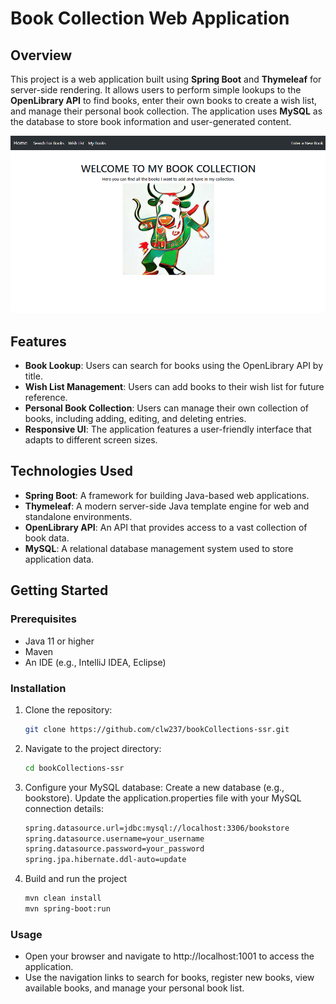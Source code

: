 # Book Collection Web Application

## Overview

This project is a web application built using **Spring Boot** and **Thymeleaf** for server-side rendering. It allows users to perform simple lookups to the **OpenLibrary API** to find books, enter their own books to create a wish list, and manage their personal book collection. The application uses **MySQL** as the database to store book information and user-generated content.

![Home Page](src/main/resources/static/images/BookCollection-homepage.png)

## Features

- **Book Lookup**: Users can search for books using the OpenLibrary API by title.
- **Wish List Management**: Users can add books to their wish list for future reference.
- **Personal Book Collection**: Users can manage their own collection of books, including adding, editing, and deleting entries.
- **Responsive UI**: The application features a user-friendly interface that adapts to different screen sizes.

## Technologies Used

- **Spring Boot**: A framework for building Java-based web applications.
- **Thymeleaf**: A modern server-side Java template engine for web and standalone environments.
- **OpenLibrary API**: An API that provides access to a vast collection of book data.
- **MySQL**: A relational database management system used to store application data.

## Getting Started

### Prerequisites

- Java 11 or higher
- Maven
- An IDE (e.g., IntelliJ IDEA, Eclipse)

### Installation

1. Clone the repository:
   ```bash
   git clone https://github.com/clw237/bookCollections-ssr.git
2. Navigate to the project directory:
	```bash
	cd bookCollections-ssr
3. Configure your MySQL database:
	Create a new database (e.g., bookstore).
	Update the application.properties file with your MySQL connection details:
	```bash
	spring.datasource.url=jdbc:mysql://localhost:3306/bookstore
	spring.datasource.username=your_username
	spring.datasource.password=your_password
	spring.jpa.hibernate.ddl-auto=update
4. Build and run the project
	```bash
	mvn clean install
	mvn spring-boot:run
	
### Usage
- Open your browser and navigate to http://localhost:1001 to access the application.
- Use the navigation links to search for books, register new books, view available books, and manage your personal book list.
